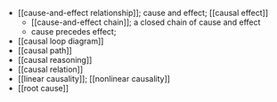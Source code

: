 - [[cause-and-effect relationship]]; cause and effect; [[causal effect]]
    - [[cause-and-effect chain]]; a closed chain of cause and effect
    - cause precedes effect; 
- [[causal loop diagram]]
- [[causal path]]
- [[causal reasoning]]
- [[causal relation]]
- [[linear causality]]; [[nonlinear causality]]
- [[root cause]]
